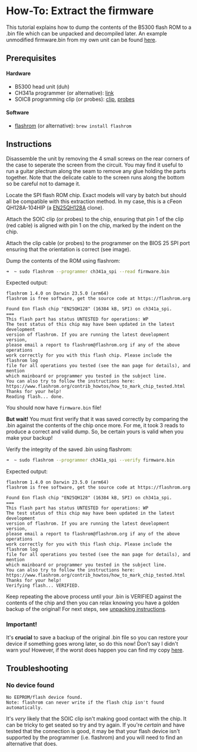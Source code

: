 # How-To: Extract the firmware

This tutorial explains how to dump the contents of the B5300 flash ROM to a .bin file which can be unpacked and decompiled later. An example unmodified firmware.bin from my own unit can be found [here](../firmware/examples/B5300/original/).

## Prerequisites

#### Hardware
- B5300 head unit (duh)
- CH341a programmer (or alternative): [link](https://www.aliexpress.us/w/wholesale-CH341a-programmer.html)
- SOIC8 programming clip (or probes): [clip](https://www.aliexpress.us/w/wholesale-SOIC8-clip.html), [probes](https://www.aliexpress.us/w/wholesale-test-hook-probes.html)

#### Software
- [flashrom](https://www.flashrom.org/) (or alternative): `brew install flashrom`

## Instructions

Disassemble the unit by removing the 4 small screws on the rear corners of the case to seperate the screen from the circuit. You may find it useful to run a guitar plectrum along the seam to remove any glue holding the parts together. Note that the delicate cable to the screen runs along the bottom so be careful not to damage it.

Locate the SPI flash ROM chip. Exact models will vary by batch but should all be compatible with this extraction method. In my case, this is a cFeon QH128A-104HIP (a [EN25QH128A](https://www.datasheets360.com/pdf/3768117275930620345) clone).

Attach the SOIC clip (or probes) to the chip, ensuring that pin 1 of the clip (red cable) is aligned with pin 1 on the chip, marked by the indent on the chip.

Attach the clip cable (or probes) to the programmer on the BIOS 25 SPI port ensuring that the orientation is correct (see image).

Dump the contents of the ROM using flashrom:
```bash
➜  ~ sudo flashrom --programmer ch341a_spi --read firmware.bin
```

Expected output:
```
flashrom 1.4.0 on Darwin 23.5.0 (arm64)
flashrom is free software, get the source code at https://flashrom.org

Found Eon flash chip "EN25QH128" (16384 kB, SPI) on ch341a_spi.
===
This flash part has status UNTESTED for operations: WP
The test status of this chip may have been updated in the latest development
version of flashrom. If you are running the latest development version,
please email a report to flashrom@flashrom.org if any of the above operations
work correctly for you with this flash chip. Please include the flashrom log
file for all operations you tested (see the man page for details), and mention
which mainboard or programmer you tested in the subject line.
You can also try to follow the instructions here:
https://www.flashrom.org/contrib_howtos/how_to_mark_chip_tested.html
Thanks for your help!
Reading flash... done.
```

You should now have `firmware.bin` file!

**But wait!** You must first verify that it was saved correctly by comparing the .bin against the contents of the chip once more. For me, it took 3 reads to produce a correct and valid dump. So, be certain yours is valid when you make your backup!

Verify the integrity of the saved .bin using flashrom:
```bash
➜  ~ sudo flashrom --programmer ch341a_spi --verify firmware.bin
```

Expected output:
```
flashrom 1.4.0 on Darwin 23.5.0 (arm64)
flashrom is free software, get the source code at https://flashrom.org

Found Eon flash chip "EN25QH128" (16384 kB, SPI) on ch341a_spi.
===
This flash part has status UNTESTED for operations: WP
The test status of this chip may have been updated in the latest development
version of flashrom. If you are running the latest development version,
please email a report to flashrom@flashrom.org if any of the above operations
work correctly for you with this flash chip. Please include the flashrom log
file for all operations you tested (see the man page for details), and mention
which mainboard or programmer you tested in the subject line.
You can also try to follow the instructions here:
https://www.flashrom.org/contrib_howtos/how_to_mark_chip_tested.html
Thanks for your help!
Verifying flash... VERIFIED.
```

Keep repeating the above process until your .bin is VERIFIED against the contents of the chip and then you can relax knowing you have a golden backup of the original! For next steps, see [unpacking instructions](2-unpacking-firmware.md).

### Important!

It's **crucial** to save a backup of the original .bin file so you can restore your device if something goes wrong later, so do this now! Don't say I didn't warn you! However, if the worst does happen you can find my copy [here](../firmware/examples/B5300/original/).

## Troubleshooting

### No device found
```
No EEPROM/flash device found.
Note: flashrom can never write if the flash chip isn't found automatically.
```

It's *very* likely that the SOIC clip isn't making good contact with the chip. It can be tricky to get seated so try and try again. If you're *certain* and have tested that the connection is good, it may be that your flash device isn't supported by the programmer (i.e. flashrom) and you will need to find an alternative that does.
